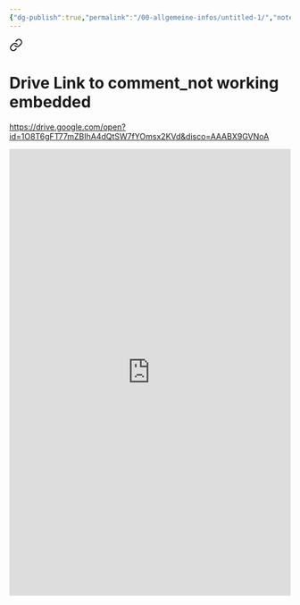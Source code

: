 ```yaml
---
{"dg-publish":true,"permalink":"/00-allgemeine-infos/untitled-1/","noteIcon":""}
---
```



<div class="transclusion internal-embed is-loaded"><a class="markdown-embed-link" href="/00-allgemeine-infos/drive-link-to-comment-not-working-embedded/" aria-label="Open link"><svg xmlns="http://www.w3.org/2000/svg" width="24" height="24" viewBox="0 0 24 24" fill="none" stroke="currentColor" stroke-width="2" stroke-linecap="round" stroke-linejoin="round" class="svg-icon lucide-link"><path d="M10 13a5 5 0 0 0 7.54.54l3-3a5 5 0 0 0-7.07-7.07l-1.72 1.71"></path><path d="M14 11a5 5 0 0 0-7.54-.54l-3 3a5 5 0 0 0 7.07 7.07l1.71-1.71"></path></svg></a><div class="markdown-embed">

<div class="markdown-embed-title">

# Drive Link to comment_not working embedded

</div>



https://drive.google.com/open?id=1O8T6gFT77mZBIhA4dQtSW7fYOmsx2KVd&disco=AAABX9GVNoA

<iframe src="https://drive.google.com/open?id=1O8T6gFT77mZBIhA4dQtSW7fYOmsx2KVd&disco=AAABX9GVNoA" style="border:0px #ffffff none;" name="myiFrame" scrolling="no" frameborder="1" marginheight="0px" marginwidth="0px" height="800px" width="100%" allowfullscreen></iframe>



</div></div>
